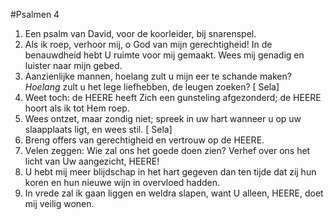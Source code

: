 #Psalmen 4
1. Een psalm van David, voor de koorleider, bij snarenspel. 
2. Als ik roep, verhoor mij, o God van mijn gerechtigheid! In de benauwdheid hebt U ruimte voor mij gemaakt. Wees mij genadig en luister naar mijn gebed. 
3. Aanzienlijke mannen, hoelang zult u mijn eer te schande maken? *Hoelang* zult u het lege liefhebben, de leugen zoeken? [ Sela] 
4. Weet toch: de HEERE heeft Zich een gunsteling afgezonderd; de HEERE hoort als ik tot Hem roep. 
5. Wees ontzet, maar zondig niet; spreek in uw hart wanneer u op uw slaapplaats ligt, en wees stil. [ Sela] 
6. Breng offers van gerechtigheid en vertrouw op de HEERE. 
7. Velen zeggen: Wie zal ons het goede doen zien? Verhef over ons het licht van Uw aangezicht, HEERE! 
8. U hebt mij meer blijdschap in het hart gegeven dan ten tijde dat zij hun koren en hun nieuwe wijn in overvloed hadden. 
9. In vrede zal ik gaan liggen en weldra slapen, want U alleen, HEERE, doet mij veilig wonen.

